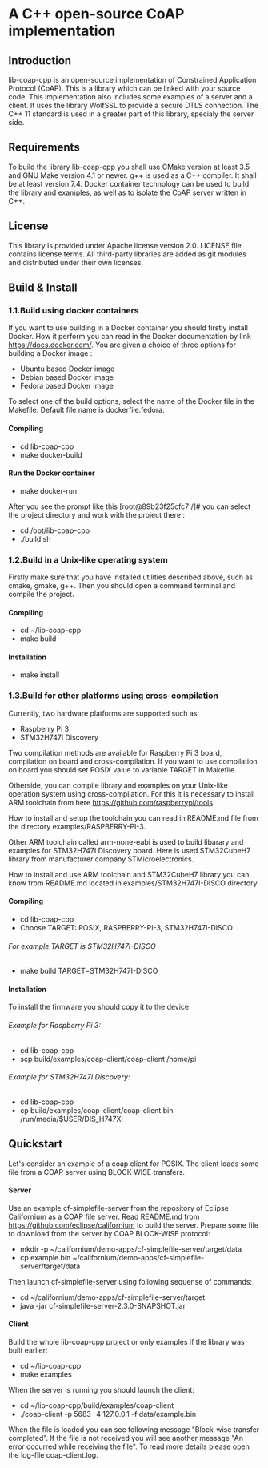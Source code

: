 # A C++ open-source CoAP implementation

## Introduction
lib-coap-cpp is an open-source implementation of Constrained Application Protocol (CoAP).
This is a library which can be linked with your source code.
This implementation also includes some examples of a server and a client.
It uses the library WolfSSL to provide a secure DTLS connection. The C++ 11 standard is used in a greater part of this library, specialy the server side.

## Requirements
To build the library lib-coap-cpp you shall use CMake version at least 3.5 and GNU Make version 4.1 or newer.
g++ is used as a C++ compiler. It shall be at least version 7.4.
Docker container technology can be used to build the library and examples, as well as to isolate the CoAP server written in C++.

## License
This library is provided under Apache license version 2.0.
LICENSE file contains license terms.
All third-party libraries are added as git modules and distributed under their own licenses.

## Build \& Install
### 1.1.Build using docker containers
If you want to use building in a Docker container you should firstly install Docker.
How it perform you can read in the Docker documentation by link https://docs.docker.com/.
You are given a choice of three options for building a Docker image :
* Ubuntu based Docker image
* Debian based Docker image
* Fedora based Docker image

To select one of the build options, select the name of the Docker file in the Makefile.
Default file name is dockerfile.fedora.

#### Compiling
* cd lib-coap-cpp
* make docker-build

#### Run the Docker container
* make docker-run

After you see the prompt like this [root@89b23f25cfc7 /]# you can select the
project directory and work with the project there :

* cd /opt/lib-coap-cpp
* ./build.sh

### 1.2.Build in a Unix-like operating system
Firstly make sure that you have installed utilities described above, such as cmake, gmake, g++.
Then you should open a command terminal and compile the project.

#### Compiling
* cd ~/lib-coap-cpp
* make build

#### Installation
* make install

### 1.3.Build for other platforms using cross-compilation
Currently, two hardware platforms are supported such as:
* Raspberry Pi 3
* STM32H747I Discovery

Two compilation methods are available for Raspberry Pi 3 board, compilation on board and cross-compilation.
If you want to use compilation on board you should set POSIX value to variable TARGET in Makefile.

Otherside, you can compile library and examples on your Unix-like operation system using cross-compilation.
For this it is necessary to install ARM toolchain from here
https://github.com/raspberrypi/tools.

How to install and setup the toolchain you can read in README.md file from the directory examples/RASPBERRY-PI-3.

Other ARM toolchain called arm-none-eabi is used to build libarary and examples for STM32H747I Discovery board.
Here is used STM32CubeH7 library from manufacturer company STMicroelectronics.

How to install and use ARM toolchain and STM32CubeH7 library you can know from README.md located in examples/STM32H747I-DISCO directory.

#### Compiling
* cd lib-coap-cpp
* Choose TARGET: POSIX, RASPBERRY-PI-3, STM32H747I-DISCO

###### For example TARGET is STM32H747I-DISCO

* make build TARGET=STM32H747I-DISCO

#### Installation
To install the firmware you should copy it to the device

###### Example for Raspberry Pi 3:
* cd lib-coap-cpp
* scp build/examples/coap-client/coap-client /home/pi

###### Example for STM32H747I Discovery:
* cd lib-coap-cpp
* cp build/examples/coap-client/coap-client.bin /run/media/$USER/DIS_H747XI

## Quickstart
Let's consider an example of a coap client for POSIX.
The client loads some file from a COAP server using BLOCK-WISE transfers.

#### Server
Use an example cf-simplefile-server from the repository of Eclipse Californium as a COAP file server.
Read README.md from https://github.com/eclipse/californium to build the server.
Prepare some file to download from the server by COAP BLOCK-WISE protocol:
* mkdir -p ~/californium/demo-apps/cf-simplefile-server/target/data
* cp example.bin ~/californium/demo-apps/cf-simplefile-server/target/data


Then launch cf-simplefile-server using following sequense of commands:
* cd ~/californium/demo-apps/cf-simplefile-server/target
* java -jar cf-simplefile-server-2.3.0-SNAPSHOT.jar


#### Client
Build the whole lib-coap-cpp project or only examples if the library was built earlier:
* cd ~/lib-coap-cpp
* make examples


When the server is running you should launch the client:
* cd ~/lib-coap-cpp/build/examples/coap-client
* ./coap-client -p 5683 -4 127.0.0.1 -f data/example.bin


When the file is loaded you can see following message "Block-wise transfer completed".
If the file is not received you will see another message "An error occurred while receiving the file".
To read more details please open the log-file coap-client.log.
